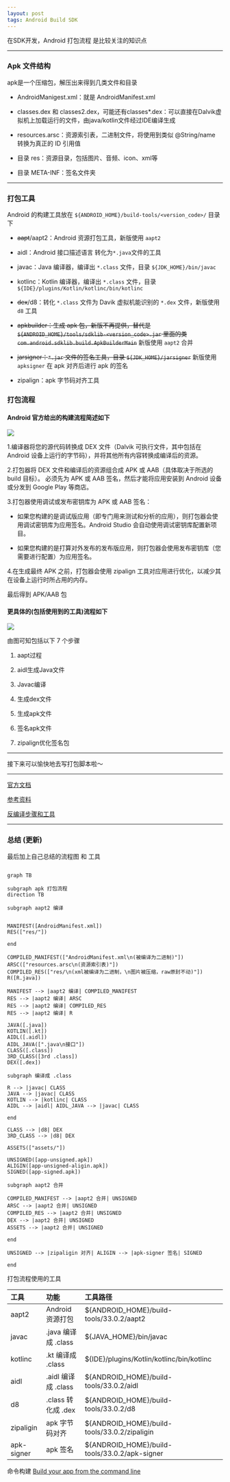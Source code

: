 ```yaml
---
layout: post
tags: Android Build SDK
---
```


在SDK开发，Android 打包流程 是比较关注的知识点

---

### Apk 文件结构

apk是一个压缩包，解压出来得到几类文件和目录

- AndroidManigest.xml：就是 AndroidManifest.xml

- classes.dex 和 classes2.dex，可能还有classes*.dex：可以直接在Dalvik虚拟机上加载运行的文件，由java/kotlin文件经过IDE编译生成

- resources.arsc：资源索引表，二进制文件，将使用到类似 @String/name 转换为真正的 ID 引用值

- 目录 res：资源目录，包括图片、音频、icon、xml等

- 目录 META-INF：签名文件夹

---

### 打包工具

Android 的构建工具放在 `${ANDROID_HOME}/build-tools/<version_code>/` 目录下

- ~~aapt~~/aapt2：Android 资源打包工具，新版使用 `aapt2`

- aidl：Android 接口描述语言 转化为`*.java`文件的工具

- javac：Java 编译器，编译出 `*.class` 文件，目录 `${JDK_HOME}/bin/javac`

- kotlinc：Kotlin 编译器，编译出 `*.class` 文件，目录 `${IDE}/plugins/Kotlin/kotlinc/bin/kotlinc`

- ~~dex~~/d8：转化 `*.class` 文件为 Davik 虚拟机能识别的 `*.dex` 文件，新版使用 `d8` 工具

- ~~apkbuilder：生成 apk 包，新版不再提供，替代是 `${ANDROID_HOME}/tools/sdklib-<version_code>.jar` 里面的类 `com.android.sdklib.build.ApkBuilderMain`~~ 新版使用 `aapt2` 合并

- ~~jarsigner：`*.jar` 文件的签名工具，目录 `${JDK_HOME}/jarsigner`~~ 新版使用 `apksigner` 在 apk 对齐后进行 apk 的签名

- zipalign：apk 字节码对齐工具

### 打包流程

#### Android 官方给出的构建流程简述如下

![](/img/build-process_2x.png)

1.编译器将您的源代码转换成 DEX 文件（Dalvik 可执行文件，其中包括在 Android 设备上运行的字节码），并将其他所有内容转换成编译后的资源。

2.打包器将 DEX 文件和编译后的资源组合成 APK 或 AAB（具体取决于所选的 build 目标）。 必须先为 APK 或 AAB 签名，然后才能将应用安装到 Android 设备或分发到 Google Play 等商店。

3.打包器使用调试或发布密钥库为 APK 或 AAB 签名：

  - 如果您构建的是调试版应用（即专门用来测试和分析的应用），则打包器会使用调试密钥库为应用签名。Android Studio 会自动使用调试密钥库配置新项目。

  - 如果您构建的是打算对外发布的发布版应用，则打包器会使用发布密钥库（您需要进行配置）为应用签名。

4.在生成最终 APK 之前，打包器会使用 zipalign 工具对应用进行优化，以减少其在设备上运行时所占用的内存。

最后得到 APK/AAB 包

#### 更具体的(包括使用到的工具)流程如下

![](/img/android_build_process.png)

由图可知包括以下 7 个步骤

1. aapt过程

2. aidl生成Java文件

3. Javac编译

4. 生成dex文件

5. 生成apk文件

6. 签名apk文件

7. zipalign优化签名包

---

接下来可以愉快地去写打包脚本啦～

---

[官方文档](https://developer.android.com/studio/build?hl=zh-cn)

[参考资料](https://blog.csdn.net/talkping/article/details/49122129)

[反编译步骤和工具](https://github.com/cymok/apk-reverse)

---

### 总结 (更新)

最后加上自己总结的流程图 和 工具

```mermaid

graph TB

subgraph apk 打包流程
direction TB

subgraph aapt2 编译


MANIFEST([AndroidManifest.xml])
RES(["res/"])

end

COMPILED_MANIFEST(["AndroidManifest.xml\n(被编译为二进制)"])
ARSC(["resources.arsc\n(资源索引表)"])
COMPILED_RES(["res/\n(xml被编译为二进制，\n图片被压缩，raw原封不动)"])
R([R.java])

MANIFEST --> |aapt2 编译| COMPILED_MANIFEST
RES --> |aapt2 编译| ARSC
RES --> |aapt2 编译| COMPILED_RES
RES --> |aapt2 编译| R

JAVA([.java])
KOTLIN([.kt])
AIDL([.aidl])
AIDL_JAVA([".java\n接口"])
CLASS([.class])
3RD_CLASS([3rd .class])
DEX([.dex])

subgraph 编译成 .class

R --> |javac| CLASS
JAVA --> |javac| CLASS
KOTLIN --> |kotlinc| CLASS
AIDL --> |aidl| AIDL_JAVA --> |javac| CLASS

end

CLASS --> |d8| DEX
3RD_CLASS --> |d8| DEX

ASSETS(["assets/"])

UNSIGNED([app-unsigned.apk])
ALIGIN([app-unsigned-aligin.apk])
SIGNED([app-signed.apk])

subgraph aapt2 合并

COMPILED_MANIFEST --> |aapt2 合并| UNSIGNED
ARSC --> |aapt2 合并| UNSIGNED
COMPILED_RES --> |aapt2 合并| UNSIGNED
DEX --> |aapt2 合并| UNSIGNED
ASSETS --> |aapt2 合并| UNSIGNED

end

UNSIGNED --> |zipaligin 对齐| ALIGIN --> |apk-signer 签名| SIGNED

end
```

打包流程使用的工具

工具 | 功能 | 工具路径
:-- | :-- | :--
aapt2 | Android 资源打包 | ${ANDROID_HOME}/build-tools/33.0.2/aapt2
javac | .java 编译成 .class | ${JAVA_HOME}/bin/javac
kotlinc | .kt 编译成 .class | ${IDE}/plugins/Kotlin/kotlinc/bin/kotlinc
aidl | .aidl 编译成 .class | ${ANDROID_HOME}/build-tools/33.0.2/aidl
d8 | .class 转化成 .dex | ${ANDROID_HOME}/build-tools/33.0.2/d8
zipaligin | apk 字节码对齐 | ${ANDROID_HOME}/build-tools/33.0.2/zipaligin
apk-signer | apk 签名 | ${ANDROID_HOME}/build-tools/33.0.2/apk-signer

命令构建 [Build your app from the command line](https://developer.android.com/build/building-cmdline)

